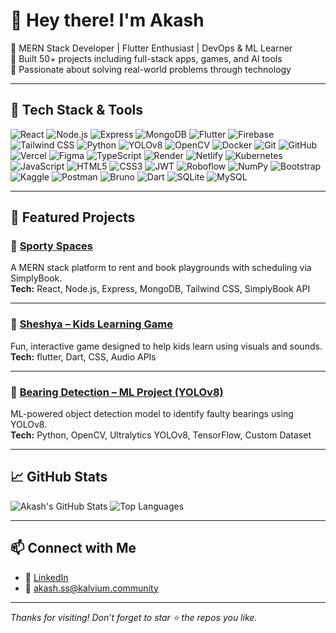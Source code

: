 # 👋 Hey there! I'm Akash

🎯 MERN Stack Developer | Flutter Enthusiast | DevOps & ML Learner  
🧠 Built 50+ projects including full-stack apps, games, and AI tools  
🚀 Passionate about solving real-world problems through technology

---

## 🔧 Tech Stack & Tools

![React](https://img.shields.io/badge/-React-20232A?style=for-the-badge&logo=react)
![Node.js](https://img.shields.io/badge/-Node.js-339933?style=for-the-badge&logo=nodedotjs&logoColor=white)
![Express](https://img.shields.io/badge/-Express.js-000000?style=for-the-badge&logo=express&logoColor=white)
![MongoDB](https://img.shields.io/badge/-MongoDB-4DB33D?style=for-the-badge&logo=mongodb&logoColor=white)
![Flutter](https://img.shields.io/badge/-Flutter-02569B?style=for-the-badge&logo=flutter&logoColor=white)
![Firebase](https://img.shields.io/badge/-Firebase-FFCA28?style=for-the-badge&logo=firebase&logoColor=black)
![Tailwind CSS](https://img.shields.io/badge/-Tailwind%20CSS-38B2AC?style=for-the-badge&logo=tailwind-css&logoColor=white)
![Python](https://img.shields.io/badge/-Python-3776AB?style=for-the-badge&logo=python&logoColor=white)
![YOLOv8](https://img.shields.io/badge/-YOLOv8-FF1493?style=for-the-badge&logo=github)
![OpenCV](https://img.shields.io/badge/-OpenCV-5C3EE8?style=for-the-badge&logo=opencv&logoColor=white)
![Docker](https://img.shields.io/badge/-Docker-2496ED?style=for-the-badge&logo=docker&logoColor=white)
![Git](https://img.shields.io/badge/-Git-F05032?style=for-the-badge&logo=git&logoColor=white)
![GitHub](https://img.shields.io/badge/-GitHub-181717?style=for-the-badge&logo=github)
![Vercel](https://img.shields.io/badge/-Vercel-000000?style=for-the-badge&logo=vercel&logoColor=white)
![Figma](https://img.shields.io/badge/-Figma-F24E1E?style=for-the-badge&logo=figma&logoColor=white)
![TypeScript](https://img.shields.io/badge/-TypeScript-3178C6?style=for-the-badge&logo=typescript&logoColor=white)
![Render](https://img.shields.io/badge/-Render-46E3B7?style=for-the-badge&logo=render&logoColor=black)
![Netlify](https://img.shields.io/badge/-Netlify-00C7B7?style=for-the-badge&logo=netlify&logoColor=white)
![Kubernetes](https://img.shields.io/badge/-Kubernetes-326CE5?style=for-the-badge&logo=kubernetes&logoColor=white)
![JavaScript](https://img.shields.io/badge/-JavaScript-F7DF1E?style=for-the-badge&logo=javascript&logoColor=black)
![HTML5](https://img.shields.io/badge/-HTML5-E34F26?style=for-the-badge&logo=html5&logoColor=white)
![CSS3](https://img.shields.io/badge/-CSS3-1572B6?style=for-the-badge&logo=css3&logoColor=white)
![JWT](https://img.shields.io/badge/-JWT-000000?style=for-the-badge&logo=jsonwebtokens&logoColor=white)
![Roboflow](https://img.shields.io/badge/-Roboflow-0D1117?style=for-the-badge&logo=roboflow&logoColor=white)
![NumPy](https://img.shields.io/badge/-NumPy-013243?style=for-the-badge&logo=numpy&logoColor=white)
![Bootstrap](https://img.shields.io/badge/-Bootstrap-7952B3?style=for-the-badge&logo=bootstrap&logoColor=white)
![Kaggle](https://img.shields.io/badge/-Kaggle-20BEFF?style=for-the-badge&logo=kaggle&logoColor=white)
![Postman](https://img.shields.io/badge/-Postman-FF6C37?style=for-the-badge&logo=postman&logoColor=white)
![Bruno](https://img.shields.io/badge/-Bruno-240046?style=for-the-badge&logoColor=white)
![Dart](https://img.shields.io/badge/-Dart-0175C2?style=for-the-badge&logo=dart&logoColor=white)
![SQLite](https://img.shields.io/badge/-SQLite-003B57?style=for-the-badge&logo=sqlite&logoColor=white)
![MySQL](https://img.shields.io/badge/-MySQL-4479A1?style=for-the-badge&logo=mysql&logoColor=white)


---

## 📌 Featured Projects

### 🏀 [Sporty Spaces](https://sporty-spaces.vercel.app/)
A MERN stack platform to rent and book playgrounds with scheduling via SimplyBook.  
**Tech:** React, Node.js, Express, MongoDB, Tailwind CSS, SimplyBook API

---

### 👶 [Sheshya – Kids Learning Game](https://drive.google.com/file/d/1zvkN-BnI1WGqbeZdBUeOBkT-9be6jS5y/view)
Fun, interactive game designed to help kids learn using visuals and sounds.  
**Tech:** flutter, Dart, CSS, Audio APIs

---

### 🤖 [Bearing Detection – ML Project (YOLOv8)](https://github.com/akash96983/bearing_detection_Yolov8_model)
ML-powered object detection model to identify faulty bearings using YOLOv8.  
**Tech:** Python, OpenCV, Ultralytics YOLOv8, TensorFlow, Custom Dataset

---

## 📈 GitHub Stats

![Akash's GitHub Stats](https://github-readme-stats.vercel.app/api?username=akash96983&show_icons=true&theme=github_dark&hide_border=true&count_private=true)
![Top Languages](https://github-readme-stats.vercel.app/api/top-langs/?username=akash96983&layout=compact&theme=github_dark&hide_border=true)

---

## 📫 Connect with Me

- 💼 [LinkedIn](https://www.linkedin.com/in/akash-s-70895a2b7/)
- 📧 akash.ss@kalvium.community  

---

_Thanks for visiting! Don’t forget to star ⭐ the repos you like._
